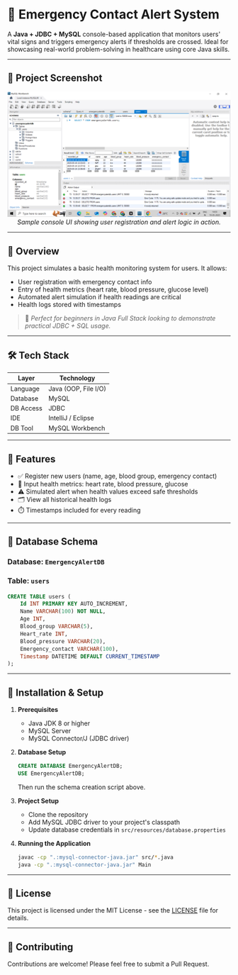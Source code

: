 # 🚨 Emergency Contact Alert System

A **Java + JDBC + MySQL** console-based application that monitors users' vital signs and triggers emergency alerts if thresholds are crossed. Ideal for showcasing real-world problem-solving in healthcare using core Java skills.

---

## 📸 Project Screenshot

<div align="center">
  <img src="assets/MySQL.png" alt="Emergency Contact Alert System Screenshot" width="600"/>
  <br>
  <em>Sample console UI showing user registration and alert logic in action.</em>
</div>

---

## 📌 Overview

This project simulates a basic health monitoring system for users. It allows:
- User registration with emergency contact info
- Entry of health metrics (heart rate, blood pressure, glucose level)
- Automated alert simulation if health readings are critical
- Health logs stored with timestamps

> 📍 *Perfect for beginners in Java Full Stack looking to demonstrate practical JDBC + SQL usage.*

---

## 🛠️ Tech Stack

| Layer        | Technology         |
|--------------|--------------------|
| Language     | Java (OOP, File I/O) |
| Database     | MySQL              |
| DB Access    | JDBC               |
| IDE          | IntelliJ / Eclipse |
| DB Tool      | MySQL Workbench    |

---

## 🧠 Features

- ✅ Register new users (name, age, blood group, emergency contact)
- 📝 Input health metrics: heart rate, blood pressure, glucose
- ⚠️ Simulated alert when health values exceed safe thresholds
- 🗂️ View all historical health logs
- ⏱️ Timestamps included for every reading

---

## 🧾 Database Schema

### Database: `EmergencyAlertDB`  
### Table: `users`

```sql
CREATE TABLE users (
    Id INT PRIMARY KEY AUTO_INCREMENT,
    Name VARCHAR(100) NOT NULL,
    Age INT,
    Blood_group VARCHAR(5),
    Heart_rate INT,
    Blood_pressure VARCHAR(20),
    Emergency_contact VARCHAR(100),
    Timestamp DATETIME DEFAULT CURRENT_TIMESTAMP
);
```

---

## 🚀 Installation & Setup

1. **Prerequisites**
   - Java JDK 8 or higher
   - MySQL Server
   - MySQL Connector/J (JDBC driver)

2. **Database Setup**
   ```sql
   CREATE DATABASE EmergencyAlertDB;
   USE EmergencyAlertDB;
   ```
   Then run the schema creation script above.

3. **Project Setup**
   - Clone the repository
   - Add MySQL JDBC driver to your project's classpath
   - Update database credentials in `src/resources/database.properties`

4. **Running the Application**
   ```bash
   javac -cp ".:mysql-connector-java.jar" src/*.java
   java -cp ".:mysql-connector-java.jar" Main
   ```

---

## 📝 License

This project is licensed under the MIT License - see the [LICENSE](LICENSE) file for details.

---

## 👥 Contributing

Contributions are welcome! Please feel free to submit a Pull Request.
